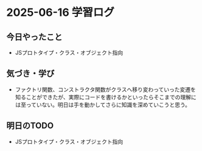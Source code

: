 # 2025-06-16 学習ログ

## 今日やったこと
- JSプロトタイプ・クラス・オブジェクト指向

## 気づき・学び
- ファクトリ関数、コンストラクタ関数がクラスへ移り変わっていった変遷を知ることができたが、実際にコードを書けるかといったらそこまでの理解には至っていない。明日は手を動かしてさらに知識を深めていこうと思う。

## 明日のTODO
- JSプロトタイプ・クラス・オブジェクト指向